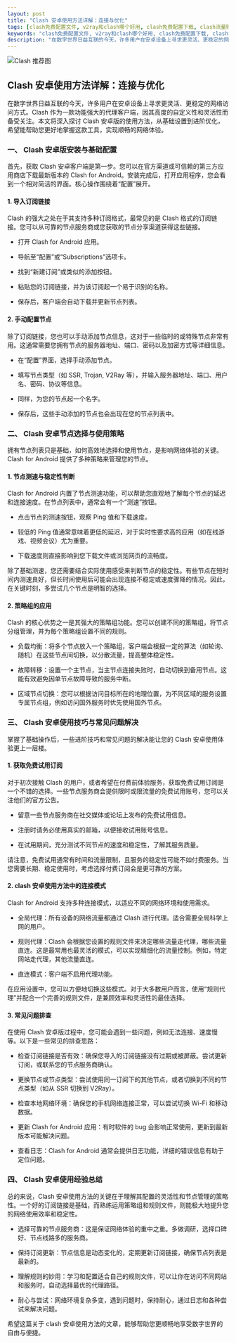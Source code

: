 ```yaml
---
layout: post
title: "Clash 安卓使用方法详解：连接与优化"
tags: [clash免费配置文件, v2ray和clash哪个好用, clash免费配置下载, clash流量购买, Clash机场推荐节点, 免费机场节点srcc]
keywords: "clash免费配置文件, v2ray和clash哪个好用, clash免费配置下载, clash流量购买, Clash机场推荐节点, 免费机场节点srcc"
description: "在数字世界日益互联的今天，许多用户在安卓设备上寻求更灵活、更稳定的网络访问方式。Clash 作为一款功能强大的代理客户端，因其高度的自定义性和灵活性而备受关注。本文将深入探讨 Clash 安卓版的使用方法，从基础设置到进阶优化，希望能帮助您更好地掌握这款工具，实现顺畅的网络体验。"
---
```


![Clash 推荐图](https://clashjd.github.io/assets/img/v2ray节点推荐.png)

## Clash 安卓使用方法详解：连接与优化

在数字世界日益互联的今天，许多用户在安卓设备上寻求更灵活、更稳定的网络访问方式。Clash 作为一款功能强大的代理客户端，因其高度的自定义性和灵活性而备受关注。本文将深入探讨 Clash 安卓版的使用方法，从基础设置到进阶优化，希望能帮助您更好地掌握这款工具，实现顺畅的网络体验。

### 一、 Clash 安卓版安装与基础配置

首先，获取 Clash 安卓客户端是第一步。您可以在官方渠道或可信赖的第三方应用商店下载最新版本的 Clash for Android。安装完成后，打开应用程序，您会看到一个相对简洁的界面。核心操作围绕着“配置”展开。

#### 1. 导入订阅链接

Clash 的强大之处在于其支持多种订阅格式，最常见的是 Clash 格式的订阅链接。您可以从可靠的节点服务商或您获取的节点分享渠道获得这些链接。

- 打开 Clash for Android 应用。

- 导航至“配置”或“Subscriptions”选项卡。

- 找到“新建订阅”或类似的添加按钮。

- 粘贴您的订阅链接，并为该订阅起一个易于识别的名称。

- 保存后，客户端会自动下载并更新节点列表。

#### 2. 手动配置节点

除了订阅链接，您也可以手动添加节点信息，这对于一些临时的或特殊节点非常有用。这通常需要您拥有节点的服务器地址、端口、密码以及加密方式等详细信息。

- 在“配置”界面，选择手动添加节点。

- 填写节点类型（如 SSR, Trojan, V2Ray 等），并输入服务器地址、端口、用户名、密码、协议等信息。

- 同样，为您的节点起一个名字。

- 保存后，这些手动添加的节点也会出现在您的节点列表中。

### 二、 Clash 安卓节点选择与使用策略

拥有节点列表只是基础，如何高效地选择和使用节点，是影响网络体验的关键。Clash for Android 提供了多种策略来管理您的节点。

#### 1. 节点测速与稳定性判断

Clash for Android 内置了节点测速功能，可以帮助您直观地了解每个节点的延迟和连接速度。在节点列表中，通常会有一个“测速”按钮。

- 点击节点的测速按钮，观察 Ping 值和下载速度。

- 较低的 Ping 值通常意味着更低的延迟，对于实时性要求高的应用（如在线游戏、视频会议）尤为重要。

- 下载速度则直接影响到您下载文件或浏览网页的流畅度。

除了基础测速，您还需要结合实际使用感受来判断节点的稳定性。有些节点在短时间内测速良好，但长时间使用后可能会出现连接不稳定或速度骤降的情况。因此，在关键时刻，多尝试几个节点是明智的选择。

#### 2. 策略组的应用

Clash 的核心优势之一是其强大的策略组功能。您可以创建不同的策略组，将节点分组管理，并为每个策略组设置不同的规则。

- 负载均衡：将多个节点放入一个策略组，客户端会根据一定的算法（如轮询、随机）在这些节点间切换，以分散流量，提高整体稳定性。

- 故障转移：设置一个主节点，当主节点连接失败时，自动切换到备用节点。这能有效避免因单节点故障导致的服务中断。

- 区域节点切换：您可以根据访问目标所在的地理位置，为不同区域的服务设置专属节点组，例如访问国外服务时优先使用国外节点。

### 三、 Clash 安卓使用技巧与常见问题解决

掌握了基础操作后，一些进阶技巧和常见问题的解决能让您的 Clash 安卓使用体验更上一层楼。

#### 1. 获取免费试用订阅

对于初次接触 Clash 的用户，或者希望在付费前体验服务，获取免费试用订阅是一个不错的选择。一些节点服务商会提供限时或限流量的免费试用账号，您可以关注他们的官方公告。

- 留意一些节点服务商在社交媒体或论坛上发布的免费试用信息。

- 注册时请务必使用真实的邮箱，以便接收试用账号信息。

- 在试用期间，充分测试不同节点的速度和稳定性，了解其服务质量。

请注意，免费试用通常有时间和流量限制，且服务的稳定性可能不如付费服务。当您需要长期、稳定使用时，考虑选择付费订阅会是更可靠的方案。

#### 2. clash 安卓使用方法中的连接模式

Clash for Android 支持多种连接模式，以适应不同的网络环境和使用需求。

- 全局代理：所有设备的网络流量都通过 Clash 进行代理。适合需要全局科学上网的用户。

- 规则代理：Clash 会根据您设置的规则文件来决定哪些流量走代理，哪些流量直连。这是最常用也最灵活的模式，可以实现精细化的流量控制。例如，特定网站走代理，其他流量直连。

- 直连模式：客户端不启用代理功能。

在应用设置中，您可以方便地切换这些模式。对于大多数用户而言，使用“规则代理”并配合一个完善的规则文件，是兼顾效率和灵活性的最佳选择。

#### 3. 常见问题排查

在使用 Clash 安卓版过程中，您可能会遇到一些问题，例如无法连接、速度慢等。以下是一些常见的排查思路：

- 检查订阅链接是否有效：确保您导入的订阅链接没有过期或被屏蔽。尝试更新订阅，或联系您的节点服务商确认。

- 更换节点或节点类型：尝试使用同一订阅下的其他节点，或者切换到不同的节点类型（如从 SSR 切换到 V2Ray）。

- 检查本地网络环境：确保您的手机网络连接正常，可以尝试切换 Wi-Fi 和移动数据。

- 更新 Clash for Android 应用：有时软件的 bug 会影响正常使用，更新到最新版本可能解决问题。

- 查看日志：Clash for Android 通常会提供日志功能，详细的错误信息有助于定位问题。

### 四、 Clash 安卓使用经验总结

总的来说，Clash 安卓使用方法的关键在于理解其配置的灵活性和节点管理的策略性。一个好的订阅链接是基础，而熟练运用策略组和规则文件，则能极大地提升您的网络使用效率和稳定性。

- 选择可靠的节点服务商：这是保证网络体验的重中之重。多做调研，选择口碑好、节点线路多的服务商。

- 保持订阅更新：节点信息是动态变化的，定期更新订阅链接，确保节点列表是最新的。

- 理解规则的妙用：学习和配置适合自己的规则文件，可以让你在访问不同网站和服务时，自动选择最优的代理路径。

- 耐心与尝试：网络环境复杂多变，遇到问题时，保持耐心，通过日志和各种尝试来解决问题。

希望这篇关于 clash 安卓使用方法的文章，能够帮助您更顺畅地享受数字世界的自由与便捷。